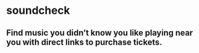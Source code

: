 # soundcheck

## Find music you didn’t know you like playing near you with direct links to purchase tickets.
